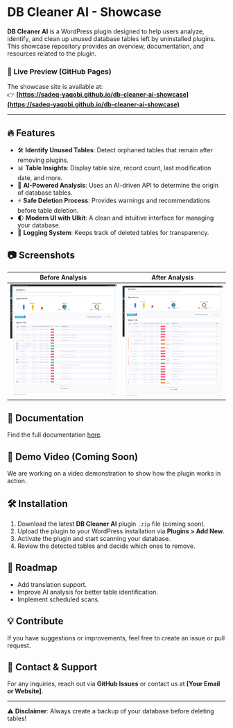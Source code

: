 # DB Cleaner AI - Showcase

**DB Cleaner AI** is a WordPress plugin designed to help users analyze, identify, and clean up unused database tables left by uninstalled plugins. This showcase repository provides an overview, documentation, and resources related to the plugin.

### 🔗 Live Preview (GitHub Pages)
The showcase site is available at:  
👉 **[https://sadeq-yaqobi.github.io/db-cleaner-ai-showcase](https://sadeq-yaqobi.github.io/db-cleaner-ai-showcase)**  

---

## 🔥 Features
- 🛠 **Identify Unused Tables**: Detect orphaned tables that remain after removing plugins.
- 📊 **Table Insights**: Display table size, record count, last modification date, and more.
- 🚀 **AI-Powered Analysis**: Uses an AI-driven API to determine the origin of database tables.
- ⚡ **Safe Deletion Process**: Provides warnings and recommendations before table deletion.
- 🌓 **Modern UI with UIkit**: A clean and intuitive interface for managing your database.
- 📝 **Logging System**: Keeps track of deleted tables for transparency.

## 📷 Screenshots
| Before Analysis | After Analysis |
|----------------|---------------|
| ![Before Analysis](assets/img/before-anlysis.png) | ![After Analysis](assets/img/after-anlysis.png) |

## 📖 Documentation
Find the full documentation [here](document.html).

## 🎥 Demo Video (Coming Soon)
We are working on a video demonstration to show how the plugin works in action.

## 🛠 Installation
1. Download the latest **DB Cleaner AI** plugin `.zip` file (coming soon).
2. Upload the plugin to your WordPress installation via **Plugins > Add New**.
3. Activate the plugin and start scanning your database.
4. Review the detected tables and decide which ones to remove.

## 🚀 Roadmap
- Add translation support.
- Improve AI analysis for better table identification.
- Implement scheduled scans.

## 💡 Contribute
If you have suggestions or improvements, feel free to create an issue or pull request.

## 📩 Contact & Support
For any inquiries, reach out via **GitHub Issues** or contact us at **[Your Email or Website]**.

---


⚠ **Disclaimer**: Always create a backup of your database before deleting tables!
